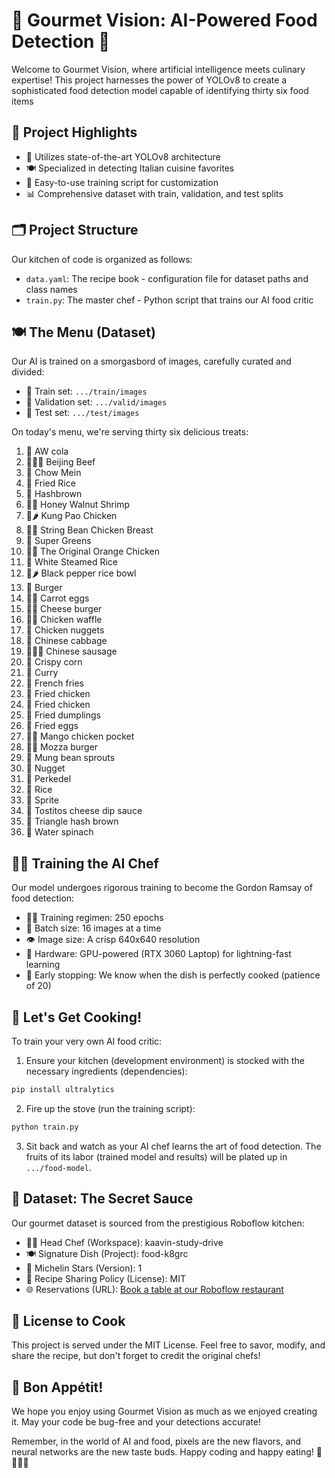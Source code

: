 # 🍕 Gourmet Vision: AI-Powered Food Detection 🍝

Welcome to Gourmet Vision, where artificial intelligence meets culinary expertise! This project harnesses the power of YOLOv8 to create a sophisticated food detection model capable of identifying thirty six food items

## 🌟 Project Highlights

- 🧠 Utilizes state-of-the-art YOLOv8 architecture
- 🍽️ Specialized in detecting Italian cuisine favorites
- 🚀 Easy-to-use training script for customization
- 📊 Comprehensive dataset with train, validation, and test splits

## 🗂️ Project Structure

Our kitchen of code is organized as follows:

- `data.yaml`: The recipe book - configuration file for dataset paths and class names
- `train.py`: The master chef - Python script that trains our AI food critic

## 🍽️ The Menu (Dataset)

Our AI is trained on a smorgasbord of images, carefully curated and divided:

- 🍳 Train set: `.../train/images`
- 🥘 Validation set: `.../valid/images`
- 🍲 Test set: `.../test/images`

On today's menu, we're serving thirty six delicious treats:
1. 🥤 AW cola
2. 🥩🇨🇳 Beijing Beef
3. 🍜 Chow Mein
4. 🍚 Fried Rice
5. 🥔 Hashbrown
6. 🍤🥜 Honey Walnut Shrimp
7. 🐔🌶️ Kung Pao Chicken
8. 🐔🥬 String Bean Chicken Breast
9. 🥬 Super Greens
10. 🍗🍊 The Original Orange Chicken
11. 🍚 White Steamed Rice
12. 🍚🌶️ Black pepper rice bowl
13. 🍔 Burger
14. 🥕🥚 Carrot eggs
15. 🍔🧀 Cheese burger
16. 🍗🧇 Chicken waffle
17. 🍗 Chicken nuggets
18. 🥬 Chinese cabbage
19. 🌭🇨🇳 Chinese sausage
20. 🌽 Crispy corn
21. 🍛 Curry
22. 🍟 French fries
23. 🍗 Fried chicken
24. 🍗 Fried chicken
25. 🥟 Fried dumplings
26. 🍳 Fried eggs
27. 🥭🐔 Mango chicken pocket
28. 🍔🧀 Mozza burger
29. 🌱 Mung bean sprouts
30. 🍗 Nugget
31. 🥔 Perkedel
32. 🍚 Rice
33. 🥤 Sprite
34. 🧀 Tostitos cheese dip sauce
35. 🥔 Triangle hash brown
36. 🥬 Water spinach


## 👨‍🍳 Training the AI Chef

Our model undergoes rigorous training to become the Gordon Ramsay of food detection:

- 🏋️‍♂️ Training regimen: 250 epochs
- 🍱 Batch size: 16 images at a time
- 👁️ Image size: A crisp 640x640 resolution
- 💪 Hardware: GPU-powered (RTX 3060 Laptop) for lightning-fast learning
- 🛑 Early stopping: We know when the dish is perfectly cooked (patience of 20)

## 🚀 Let's Get Cooking!

To train your very own AI food critic:

1. Ensure your kitchen (development environment) is stocked with the necessary ingredients (dependencies): 
```bash
pip install ultralytics
```

2. Fire up the stove (run the training script):
```bash
python train.py
```

3. Sit back and watch as your AI chef learns the art of food detection. The fruits of its labor (trained model and results) will be plated up in `.../food-model`.

## 🍱 Dataset: The Secret Sauce

Our gourmet dataset is sourced from the prestigious Roboflow kitchen:

- 👨‍🍳 Head Chef (Workspace): kaavin-study-drive
- 🍽️ Signature Dish (Project): food-k8grc
- 🥇 Michelin Stars (Version): 1
- 📜 Recipe Sharing Policy (License): MIT
- 🌐 Reservations (URL): [Book a table at our Roboflow restaurant](https://universe.roboflow.com/kaavin-study-drive/food-k8grc/dataset/1)

## 📜 License to Cook

This project is served under the MIT License. Feel free to savor, modify, and share the recipe, but don't forget to credit the original chefs!

## 🍴 Bon Appétit!

We hope you enjoy using Gourmet Vision as much as we enjoyed creating it. May your code be bug-free and your detections accurate!

Remember, in the world of AI and food, pixels are the new flavors, and neural networks are the new taste buds. Happy coding and happy eating! 🎉👨‍🍳🤖
